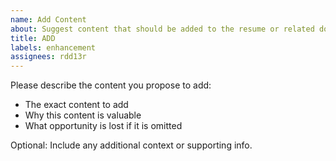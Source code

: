 ```yaml
---
name: Add Content
about: Suggest content that should be added to the resume or related docs
title: ADD
labels: enhancement
assignees: rdd13r
---
```


Please describe the content you propose to add:

- The exact content to add
- Why this content is valuable
- What opportunity is lost if it is omitted

Optional: Include any additional context or supporting info.
